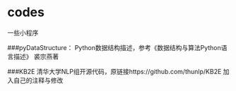 # codes
一些小程序

###pyDataStructure：
Python数据结构描述，参考《数据结构与算法Python语言描述》 裘宗燕著


###KB2E
清华大学NLP组开源代码，原链接https://github.com/thunlp/KB2E
加入自己的注释与修改
